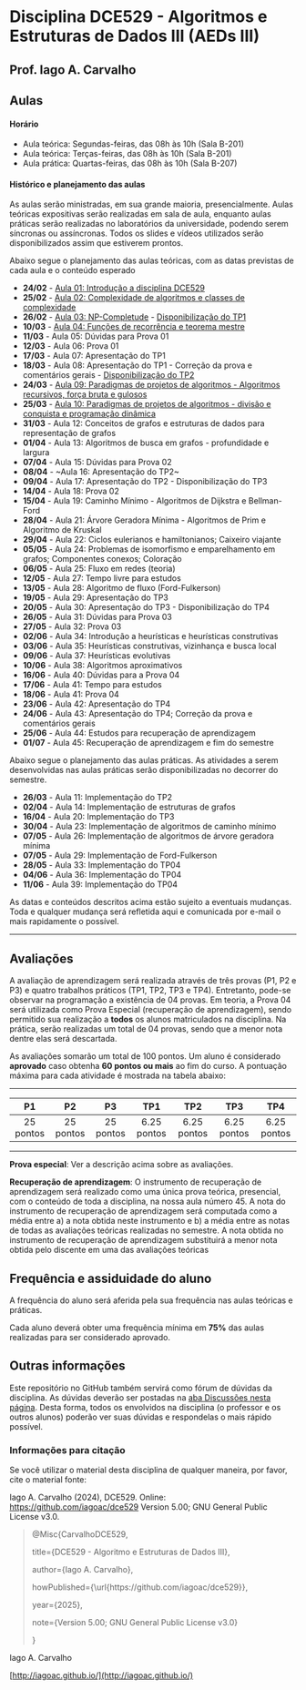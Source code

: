 # Disciplina DCE529 - Algoritmos e Estruturas de Dados III (AEDs III)

## Prof. Iago A. Carvalho

## Aulas

#### Horário

- Aula teórica: Segundas-feiras, das 08h às 10h (Sala B-201)
- Aula teórica: Terças-feiras, das 08h às 10h (Sala B-201)
- Aula prática: Quartas-feiras, das 08h às 10h (Sala B-207)

#### Histórico e planejamento das aulas

As aulas serão ministradas, em sua grande maioria, presencialmente. Aulas teóricas expositivas serão realizadas em sala de aula, enquanto aulas práticas serão realizadas no laboratórios da universidade, podendo serem síncronas ou assíncronas. Todos os slides e vídeos utilizados serão disponibilizados assim que estiverem prontos.  

Abaixo segue o planejamento das aulas teóricas, com as datas previstas de cada aula e o conteúdo esperado

-  **24/02** - [Aula 01: Introdução a disciplina DCE529](slides/aula_01.pdf)
-  **25/02** - [Aula 02: Complexidade de algoritmos e classes de complexidade](slides/aula_02.pdf)
-  **26/02** - [Aula 03: NP-Completude](slides/aula_03.pdf) - [Disponibilização do TP1](trabalhos/tp01/descricao.pdf)
-  **10/03** - [Aula 04: Funções de recorrência e teorema mestre](slides/aula_04.pdf)
-  **11/03** - Aula 05: Dúvidas para Prova 01
-  **12/03** - Aula 06: Prova 01
-  **17/03** - Aula 07: Apresentação do TP1
-  **18/03** - Aula 08: Apresentação do TP1 - Correção da prova e comentários gerais - [Disponibilização do TP2](trabalhos/tp02/descricao.pdf)
-  **24/03** - [Aula 09: Paradigmas de projetos de algoritmos - Algoritmos recursivos, força bruta e gulosos](slides/aula_09.pdf)
-  **25/03** - [Aula 10: Paradigmas de projetos de algoritmos - divisão e conquista e programação dinâmica](slides/aula_10.pdf)
-  **31/03** - Aula 12: Conceitos de grafos e estruturas de dados para representação de grafos
-  **01/04** - Aula 13: Algoritmos de busca em grafos - profundidade e largura
-  **07/04** - Aula 15: Dúvidas para Prova 02
-  **08/04** - ~Aula 16: Apresentação do TP2~
-  **09/04** - Aula 17: Apresentação do TP2 - Disponibilização do TP3
-  **14/04** - Aula 18: Prova 02
-  **15/04** - Aula 19: Caminho Mínimo - Algoritmos de Dijkstra e Bellman-Ford
-  **28/04** - Aula 21: Árvore Geradora Mínima - Algoritmos de Prim e Algoritmo de Kruskal
-  **29/04** - Aula 22: Ciclos eulerianos e hamiltonianos; Caixeiro viajante
-  **05/05** - Aula 24: Problemas de isomorfismo e emparelhamento em grafos; Componentes conexos; Coloração
-  **06/05** - Aula 25: Fluxo em redes (teoria)
-  **12/05** - Aula 27: Tempo livre para estudos 
-  **13/05** - Aula 28: Algoritmo de fluxo (Ford-Fulkerson)
-  **19/05** - Aula 29: Apresentação do TP3
-  **20/05** - Aula 30: Apresentação do TP3 - Disponibilização do TP4
-  **26/05** - Aula 31: Dúvidas para Prova 03
-  **27/05** - Aula 32: Prova 03
-  **02/06** - Aula 34: Introdução a heurísticas e heurísticas construtivas
-  **03/06** - Aula 35: Heurísticas construtivas, vizinhança e busca local
-  **09/06** - Aula 37: Heurísticas evolutivas
-  **10/06** - Aula 38: Algoritmos aproximativos
-  **16/06** - Aula 40: Dúvidas para a Prova 04
-  **17/06** - Aula 41: Tempo para estudos
-  **18/06** - Aula 41: Prova 04
-  **23/06** - Aula 42: Apresentação do TP4
-  **24/06** - Aula 43: Apresentação do TP4; Correção da prova e comentários gerais
-  **25/06** - Aula 44: Estudos para recuperação de aprendizagem
-  **01/07** - Aula 45: Recuperação de aprendizagem e fim do semestre

Abaixo segue o planejamento das aulas práticas. As atividades a serem desenvolvidas nas aulas práticas serão disponibilizadas no decorrer do semestre.

-  **26/03** - Aula 11: Implementação do TP2
-  **02/04** - Aula 14: Implementação de estruturas de grafos
-  **16/04** - Aula 20: Implementação do TP3
-  **30/04** - Aula 23: Implementação de algoritmos de caminho mínimo
-  **07/05** - Aula 26: Implementação de algoritmos de árvore geradora mínima
-  **07/05** - Aula 29: Implementação de Ford-Fulkerson
-  **28/05** - Aula 33: Implementação do TP04
-  **04/06** - Aula 36: Implementação do TP04
-  **11/06** - Aula 39: Implementação do TP04

As datas e conteúdos descritos acima estão sujeito a eventuais mudanças. Toda e qualquer mudança será refletida aqui e comunicada por e-mail o mais rapidamente o possível.

---

## Avaliações

A avaliação de aprendizagem será realizada através de três provas (P1, P2 e P3) e quatro trabalhos práticos (TP1, TP2, TP3 e TP4). Entretanto, pode-se observar na programação a existência de 04 provas. Em teoria, a Prova 04 será utilizada como Prova Especial (recuperação de aprendizagem), sendo permitido sua realização a **todos** os alunos matriculados na disciplina. Na prática, serão realizadas um total de 04 provas, sendo que a menor nota dentre elas será descartada.
  
As avaliações somarão um total de 100 pontos. Um aluno é considerado **aprovado** caso obtenha **60 pontos ou mais** ao fim do curso. A pontuação máxima para cada atividade é mostrada na tabela abaixo:

---

| P1 | P2 | P3 | TP1 | TP2 | TP3 | TP4 |
| :------------: | :------------: | :------------: | :------------: | :------------: | :------------: | :------------: |
| 25 pontos | 25 pontos | 25 pontos | 6.25 pontos | 6.25 pontos | 6.25 pontos | 6.25 pontos|

---

**Prova especial**: Ver a descrição acima sobre as avaliações.

**Recuperação de aprendizagem**: O instrumento de recuperação de aprendizagem será realizado como uma única prova teórica, presencial, com o conteúdo de toda a disciplina, na nossa aula número 45. A nota do instrumento de recuperação de aprendizagem será computada como a média entre a) a nota obtida neste instrumento e b) a média entre as notas de todas as avaliações teóricas realizadas no semestre. A nota obtida no instrumento de recuperação de aprendizagem substituirá a menor nota obtida pelo discente em uma das avaliações teóricas

## Frequência e assiduidade do aluno

A frequência do aluno será aferida pela sua frequência nas aulas teóricas e práticas.

Cada aluno deverá obter uma frequência mínima em **75%** das aulas realizadas para ser considerado aprovado.



## Outras informações

Este repositório no GitHub também servirá como fórum de dúvidas da disciplina. As dúvidas deverão ser postadas na [aba Discussões nesta página](https://github.com/iagoac/dce529/discussions). Desta forma, todos os envolvidos na disciplina (o professor e os outros alunos) poderão ver suas dúvidas e respondelas o mais rápido possível.

### Informações para citação

  

Se você utilizar o material desta disciplina de qualquer maneira, por favor, cite o material fonte:

  

Iago A. Carvalho (2024), DCE529. Online: https://github.com/iagoac/dce529 Version 5.00; GNU General Public License v3.0.

  
  

> @Misc{CarvalhoDCE529,
>
> title={DCE529 - Algoritmo e Estruturas de Dados III},
>
> author={Iago A. Carvalho},
>
> howPublished={\url{https&#58;//github\.com/iagoac/dce529}},
>
> year={2025},
> 
> note={Version 5.00; GNU General Public License v3.0}
>
> }


Iago A. Carvalho

[http://iagoac.github.io/](http://iagoac.github.io/)
